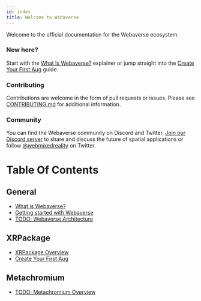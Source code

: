 ```yaml
---
id: index
title: Welcome to Webaverse
---
```


Welcome to the official documentation for the Webaverse ecosystem.

### New here?

Start with the [What Is Webaverse?](about.md) explainer or jump straight into the [Create Your First Aug](creating-an-aug.md) guide.

### Contributing

Contributions are welcome in the form of pull requests or issues. Please see [CONTRIBUTING.md](https://github.com/webaverse/docs/blob/master/CONTRIBUTING.md) for additional information.

### Community

You can find the Webaverse community on Discord and Twitter. [Join our Discord server](https://discord.gg/MQNUGgB) to share and discuss the future of spatial applications or follow [@webmixedreality](https://twitter.com/webmixedreality/) on Twitter.

# Table Of Contents

## General
* [What is Webaverse?](about.md)
* [Getting started with Webaverse](getting-started.md)
* [TODO: Webaverse Architecture](architecture.md)

## XRPackage
* [XRPackage Overview](xrpackage-overview.md)
* [Create Your First Aug](creating-an-aug.md)

## Metachromium
* [TODO: Metachromium Overview](metachromium-overview.md)

